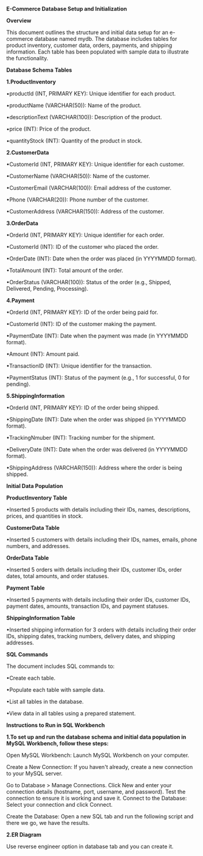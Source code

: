 **E-Commerce Database Setup and Initialization**


**Overview**

This document outlines the structure and initial data setup for an e-commerce database named mydb. The database includes tables for product inventory, customer data, orders, payments, and shipping information. Each table has been populated with sample data to illustrate the functionality.

**Database Schema**
**Tables**

**1.ProductInventory**

•productId (INT, PRIMARY KEY): Unique identifier for each product.

•productName (VARCHAR(50)): Name of the product.

•descriptionText (VARCHAR(100)): Description of the product.

•price (INT): Price of the product.

•quantityStock (INT): Quantity of the product in stock.

**2.CustomerData**

•CustomerId (INT, PRIMARY KEY): Unique identifier for each customer.

•CustomerName (VARCHAR(50)): Name of the customer.

•CustomerEmail (VARCHAR(100)): Email address of the customer.

•Phone (VARCHAR(20)): Phone number of the customer.

•CustomerAddress (VARCHAR(150)): Address of the customer.

**3.OrderData**

•OrderId (INT, PRIMARY KEY): Unique identifier for each order.

•CustomerId (INT): ID of the customer who placed the order.

•OrderDate (INT): Date when the order was placed (in YYYYMMDD format).

•TotalAmount (INT): Total amount of the order.

•OrderStatus (VARCHAR(100)): Status of the order (e.g., Shipped, Delivered, Pending, Processing).

**4.Payment**

•OrderId (INT, PRIMARY KEY): ID of the order being paid for.

•CustomerId (INT): ID of the customer making the payment.

•PaymentDate (INT): Date when the payment was made (in YYYYMMDD format).

•Amount (INT): Amount paid.

•TransactionID (INT): Unique identifier for the transaction.

•PaymentStatus (INT): Status of the payment (e.g., 1 for successful, 0 for pending).

**5.ShippingInformation**

•OrderId (INT, PRIMARY KEY): ID of the order being shipped.

•ShippingDate (INT): Date when the order was shipped (in YYYYMMDD format).

•TrackingNmuber (INT): Tracking number for the shipment.

•DeliveryDate (INT): Date when the order was delivered (in YYYYMMDD format).

•ShippingAddress (VARCHAR(150)): Address where the order is being shipped.


**Initial Data Population**

**ProductInventory Table**

•Inserted 5 products with details including their IDs, names, descriptions, prices, and quantities in stock.

**CustomerData Table**

•Inserted 5 customers with details including their IDs, names, emails, phone numbers, and addresses.

**OrderData Table**

•Inserted 5 orders with details including their IDs, customer IDs, order dates, total amounts, and order statuses.

**Payment Table**

•Inserted 5 payments with details including their order IDs, customer IDs, payment dates, amounts, transaction IDs, and payment statuses.

**ShippingInformation Table**

•Inserted shipping information for 3 orders with details including their order IDs, shipping dates, tracking numbers, delivery dates, and shipping addresses.

**SQL Commands**

The document includes SQL commands to:

•Create each table.

•Populate each table with sample data.

•List all tables in the database.

•View data in all tables using a prepared statement.

**Instructions to Run in SQL Workbench**

**1.To set up and run the database schema and initial data population in MySQL Workbench, follow these steps:**

Open MySQL Workbench: Launch MySQL Workbench on your computer.

Create a New Connection: If you haven't already, create a new connection to your MySQL server.

Go to Database > Manage Connections.
Click New and enter your connection details (hostname, port, username, and password).
Test the connection to ensure it is working and save it.
Connect to the Database: Select your connection and click Connect.

Create the Database: Open a new SQL tab and run the following script and there we go, we have the results.

**2.ER Diagram**

Use reverse engineer option in database tab and you can create it.
